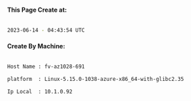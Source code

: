 
   
#### This Page Create at:

```bash

2023-06-14 - 04:43:54 UTC

```

#### Create By Machine:

```bash

Host Name : fv-az1028-691

platform  : Linux-5.15.0-1038-azure-x86_64-with-glibc2.35

Ip Local  : 10.1.0.92

```

